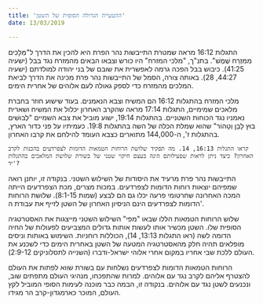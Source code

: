 ```yaml
---
title: 'ההטעייה הגדולה הסופית של השטן'
date: 13/03/2019

---
```


התגלות 16:12 מראה שמטרת התייבשות נהר הפרת היא להכין את הדרך ל"מְּלָכִים מִמִּזְרַח שֶׁמֶשׁ". בתנ"ך, "מלכי המזרח" היו כורש וצבאו הבאים מהמזרח נגד בבל (ישעיה 41:25). כיבוש בבל הפכה גרמה לאפשרית את שובם של בני יהודה למולדתם (ישעיה 44:27, 28). באותה צורה, הסמל של התייבשות נהר פרת מכינה את הדרך לביאת המלכים מהמזרח כדי לספק גאולה לעם אלוהים של אחרית הימים. 

מלכי המזרח בהתגלות 16:12 הם המשיח וצבא הנאמנים. בעוד שישוע חוזר בחברת מלאכים שמימיים, התגלות 17:14 מראה שהקרב האחרון יכלול את המשיח ושארית נאמניו נגד הכוחות השטניים. בהתגלות 19:14, ישוע מוביל את צבא השמיים "לְבוּשִׁים בּוּץ לָבָן וְטָהוֹר" שהוא שמלת הכלה של השה בהתגלות 19:8. כעמיתיו על פני כדור הארץ, בהתגלות ז', ה-144,000 מתוארים כצבא העומד להילחם את קרבו האחרון.

`קראו התגלות 16:13, 14. מה תפקיד שלושת הרוחות הטמאות הדומות לצפרדעים בהכנות לקרב האחרון? כיצד ניתן לראות שפעילותם הינה בעצם חיקוי שטני של בשורת שלושת המלאכים בהתגלות יד'?`

התייבשות נהר פרת מרעיד את היסודות של השילוש השטני. בנקודה זו, יוחנן רואה שמפיהם יוצאות רוחות הדומות לצפרדעים. במכות מצרים, מכת הצפרדעים הייתה המכה האחרונה שחרטומי פרעה יכלו גם הם לבצע (שמות 8:1-15). שלושת הרוחות הדומות לצפרדעים הינם הניסיון האחרון של השטן לזייף את עבודת ה'.

שלוש הרוחות הטמאות הללו שבאו "מפי" השילוש השטני מייצגות את האסטרטגיה הסופית שלו. השטן מכשיר אותו לעשות אותות גדולים המצביעים לפעולות של החיה הדומה לשה (ראו התגלות 13:13, 14), הכוללות רוחניות. השימוש באותות וניסים מופלאים תהיה חלק מהאסטרטגיה המטעה של השטן באחרית הימים כדי לשכנע את העולם ללכת שבי אחריו במקום אחרי אלוהי ישראל-ודברו (השנייה לתסלוניקים 2:9-12).

הרוחות הטמאות הדומות לצפרדעים נשלחות עם בשורת שווא לפתות את העולם להצטרף אליהם לקרב נגד עם אלוהים. למרות שהתפכחו, מנהיגי העולם מתפתים שוב, ונכנעים לשטן נגד עם אלוהים. בנקודה זו, הבמה כבר מוכנה לעימות הסופי המוביל לקץ העולם, המוכר כארמגדון-קרב הר מגידו.